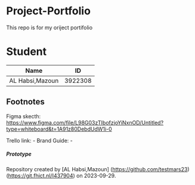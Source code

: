 # Project-Portfolio
This repo is for my oriject portifolio

# Student

Name | ID 
-----|---- 
AL Habsi,Mazoun | 3922308

## Footnotes
Figma skecth: https://www.figma.com/file/L98G03zTIbofzjoYiNxnOD/Untitled?type=whiteboard&t=1A91z80DebdUdW1i-0 <br />

Trello link: -
Brand Guide: -

##### Prototype

Repository created by [AL Habsi,Mazoun] (https://github.com/testmars23) (https://git.fhict.nl/I437904) on 2023-09-29.
